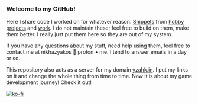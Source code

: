 ### Welcome to my GitHub!

Here I share code I worked on for whatever reason. [Snippets](https://github.com/akosnikhazy/snippets) from [hobby projects](https://github.com/akosnikhazy/self-contained-encrypter1.1) and [work](https://github.com/akosnikhazy/Android-Google-Maps-Custom-Pathfinder). I do not maintain these; feel free to build on them, make them better. I really just put them here so they are out of my system.

If you have any questions about my stuff, need help using them, feel free to contact me at nikhazyakos 🐚 proton • me. I tend to answer emails in a day or so.

This repository also acts as a server for my domain [yzahk.in](https://yzahk.in). I put my links on it and change the whole thing from time to time. Now it is about my game development journey! Check it out!

[![ko-fi](https://ko-fi.com/img/githubbutton_sm.svg)](https://ko-fi.com/Q5Q819NGCR)
<!--
**akosnikhazy/akosnikhazy** is a ✨ _special_ ✨ repository because its `README.md` (this file) appears on your GitHub profile.

Here are some ideas to get you started:

- 🔭 I’m currently working on ...
- 🌱 I’m currently learning ...
- 👯 I’m looking to collaborate on ...
- 🤔 I’m looking for help with ...
- 💬 Ask me about ...
- 📫 How to reach me: ...
- 😄 Pronouns: ...
- ⚡ Fun fact: ...
-->
